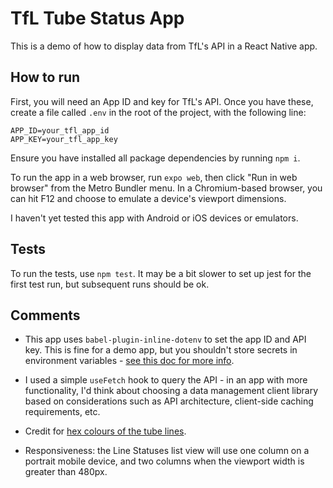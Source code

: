 # TfL Tube Status App

This is a demo of how to display data from TfL's API in a React Native app.

## How to run

First, you will need an App ID and key for TfL's API. Once you have these, create a file called `.env` in the root of the project, with the following line:

```
APP_ID=your_tfl_app_id
APP_KEY=your_tfl_app_key
```

Ensure you have installed all package dependencies by running `npm i`.

To run the app in a web browser, run `expo web`, then click "Run in web browser" from the Metro Bundler menu. In a Chromium-based browser, you can hit F12 and choose to emulate a device's viewport dimensions.

I haven't yet tested this app with Android or iOS devices or emulators.

## Tests

To run the tests, use `npm test`. It may be a bit slower to set up jest for the first test run, but subsequent runs should be ok.

## Comments

- This app uses `babel-plugin-inline-dotenv` to set the app ID and API key. This is fine for a demo app, but you shouldn't store secrets in environment variables - [see this doc for more info](https://docs.expo.io/build-reference/variables/).

- I used a simple `useFetch` hook to query the API - in an app with more functionality, I'd think about choosing a data management client library based on considerations such as API architecture, client-side caching requirements, etc.

- Credit for [hex colours of the tube lines](https://github.com/rourkie/tflcss/blob/master/tfl.css).

- Responsiveness: the Line Statuses list view will use one column on a portrait mobile device, and two columns when the viewport width is greater than 480px.

